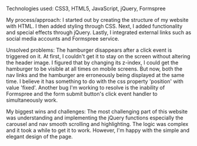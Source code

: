 Technologies used:
CSS3, HTML5, JavaScript, jQuery, Formspree

My process/approach:
I started out by creating the structure of my website with HTML. I then added styling through CSS. Next, I added functionality and special effects through jQuery. Lastly, I integrated external links such as social media accounts and Formspree service.

Unsolved problems:
The hamburger disappears after a click event is triggered on it. At first, I couldn't get it to stay on the screen without altering the header image. I figured that by changing its z-index, I could get the hamburger to be visible at all times on mobile screens. But now, both the nav links and the hamburger are erroneously being displayed at the same time. I believe it has something to do with the css property 'position' with value 'fixed'.
Another bug I'm working to resolve is the inability of Formspree and the form submit button's click event handler to simultaneously work.

My biggest wins and challenges:
The most challenging part of this website was understanding and implementing the jQuery functions especially the carousel and nav smooth scrolling and highlighting. The logic was complex and it took a while to get it to work. However, I'm happy with the simple and elegant design of the page.
